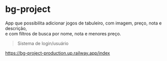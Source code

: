 # bg-project

App que possibilita adicionar jogos de tabuleiro, com imagem, preço, nota e descrição, </br>
e com filtros de busca por nome, nota e menores preço.</br>

>Sistema de login/usuário


https://bg-project-production.up.railway.app/index
